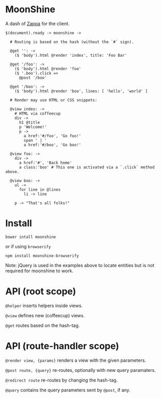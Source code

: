 MoonShine
=========

A dash of [Zappa](https://github.com/zappajs/zappajs) for the client.

    $(document).ready -> moonshine ->

      # Routing is based on the hash (without the `#` sign).

      @get '': ->
        ($ 'body').html @render 'index', title: 'Foo Bar'

      @get '/foo': ->
        ($ 'body').html @render 'foo'
        ($ '.boo').click =>
          @post '/boo'

      @get '/boo': ->
        ($ 'body').html @render 'boo', lines: [ 'hello', 'world' ]

      # Render may use HTML or CSS snippets:

      @view index: ->
        # HTML via coffeecup
        div ->
          h1 @title
          p 'Welcome!'
          p ->
            a href:'#/foo', 'Go foo!'
            span ' | '
            a href:'#/boo', 'Go boo!'

      @view foo: ->
        div ->
          a href:'#', 'Back home'
          a class:'boo' # This one is activated via a `.click` method above.

      @view boo: ->
        ul ->
          for line in @lines
            li -> line

        p -> "That's all folks!"

Install
=======

    bower intall moonshine

or if using `browserify`

    npm install moonshine-browserify

Note: jQuery is used in the examples above to locate entities but is not required for moonshine to work.

API (root scope)
================

`@helper` inserts helpers inside views.

`@view` defines new (coffeecup) views.

`@get` routes based on the hash-tag.

API (route-handler scope)
=========================

`@render view, {params}` renders a view with the given parameters.

`@post route, {query}` re-routes, optionally with new query paramaters.

`@redirect route` re-routes by changing the hash-tag.

`@query` contains the query parameters sent by `@post`, if any.
